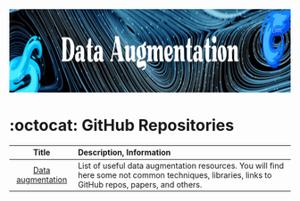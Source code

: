<img src="https://raw.githubusercontent.com/ElizaLo/Data-Science/master/img/Data_Augmentation.png" width="1050" height="150"/>

# :octocat: GitHub Repositories

| Title | Description, Information |
| :---:         |          :--- |
|[Data augmentation](https://github.com/AgaMiko/data-augmentation-review)|List of useful data augmentation resources. You will find here some not common techniques, libraries, links to GitHub repos, papers, and others.|
